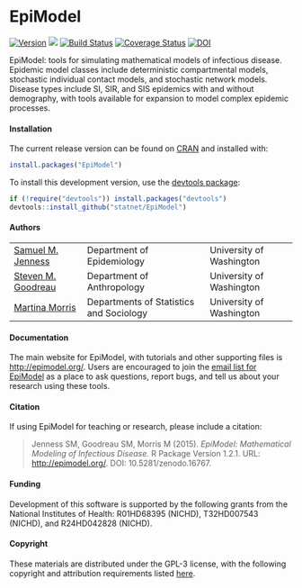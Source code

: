 EpiModel
===============

[![Version](http://img.shields.io/badge/Version-1.2.1-orange.svg?style=flat)](https://github.com/statnet/EpiModel/releases/tag/v1.2.1)
[![](http://cranlogs.r-pkg.org/badges/EpiModel?color=yellow)](http://cran.rstudio.com/web/packages/EpiModel/index.html)
<a href='https://travis-ci.org/statnet/EpiModel' target="_blank"><img src='http://img.shields.io/travis/statnet/EpiModel/master.svg?style=flat' alt='Build Status' /></a>
<a href='https://coveralls.io/r/statnet/EpiModel?branch=master' target="_blank"><img src='https://coveralls.io/repos/statnet/EpiModel/badge.svg?branch=master' alt='Coverage Status' /></a>
<a href='http://dx.doi.org/10.5281/zenodo.16767' target="_blank"><img src='http://img.shields.io/badge/DOI-10.5281%2Fzenodo.16767-blue.svg?style=flat' alt='DOI' /></a>

EpiModel: tools for simulating mathematical models of infectious disease. Epidemic model classes include deterministic compartmental models, stochastic individual contact models, and stochastic network models. Disease types include SI, SIR, and SIS epidemics with and without demography, with tools available for expansion to model complex epidemic processes.


#### Installation
The current release version can be found on <a href="http://cran.r-project.org/web/packages/EpiModel/index.html" target="_blank">CRAN</a> and installed with:
```r
install.packages("EpiModel")
```

To install this development version, use the <a href="https://github.com/hadley/devtools" target="_blank">devtools package</a>:
```r
if (!require("devtools")) install.packages("devtools")
devtools::install_github("statnet/EpiModel")
```

#### Authors
<table>
  <tr>
    <td><a href="http://samueljenness.org/" target="_blank">Samuel M. Jenness</a></th>
    <td>Department of Epidemiology</th>
    <td>University of Washington</th>
  </tr>
  <tr>
    <td><a href="http://faculty.washington.edu/goodreau/" target="_blank">Steven M. Goodreau</a></td>
    <td>Department of Anthropology</td>
    <td>University of Washington</td>
  </tr>
  <tr>
    <td><a href="http://faculty.washington.edu/morrism/" target="_blank">Martina Morris</a></td>
    <td>Departments of Statistics and Sociology</td>
    <td>University of Washington</td>
  </tr>
</table>


#### Documentation
The main website for EpiModel, with tutorials and other supporting files is <a href="http://epimodel.org/" target="_blank">http://epimodel.org/</a>. Users are encouraged to join the <a href="http://mailman11.u.washington.edu/mailman/listinfo/epimodel" target="_blank">email list for EpiModel</a> as a place to ask questions, report bugs, and tell us about your research using these tools.

#### Citation
If using EpiModel for teaching or research, please include a citation:
> Jenness SM, Goodreau SM, Morris M (2015). *EpiModel: Mathematical Modeling of Infectious Disease.* R Package Version 1.2.1. URL: http://epimodel.org/. DOI: 10.5281/zenodo.16767.

#### Funding
Development of this software is supported by the following grants from the National Institutes of Health: R01HD68395 (NICHD), T32HD007543 (NICHD), and R24HD042828 (NICHD).

#### Copyright
These materials are distributed under the GPL-3 license, with the following copyright and attribution requirements listed <a href="http://statnet.csde.washington.edu/attribution.shtml" target="_blank">here</a>.
